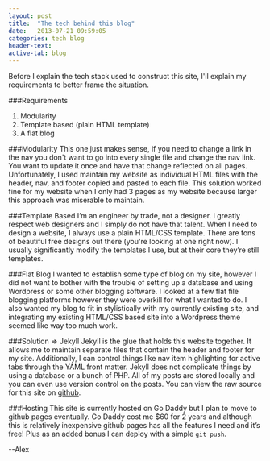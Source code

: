 ```yaml
---
layout: post
title:  "The tech behind this blog"
date:   2013-07-21 09:59:05
categories: tech blog
header-text:
active-tab: blog
---
```


Before I explain the tech stack used to construct this site, I'll explain my requirements to better frame the situation.

###Requirements
1. Modularity
2. Template based (plain HTML template)
3. A flat blog

###Modularity
This one just makes sense, if you need to change a link in the nav you don't want to go into every single file and change the nav link. You want to update it once and have that change reflected on all pages. Unfortunately, I used maintain my website as individual HTML files with the header, nav, and footer copied and pasted to each file. This solution worked fine for my website when I only had 3 pages as my website because larger this approach was miserable to maintain.

###Template Based
I’m an engineer by trade, not a designer. I greatly respect web designers and I simply do not have that talent. When I need to design a website, I always use a plain HTML/CSS template. There are tons of beautiful free designs out there (you're looking at one right now). I usually significantly modify the templates I use, but at their core they’re still templates.

###Flat Blog
I wanted to establish some type of blog on my site, however I did not want to bother with the trouble of setting up a database and using Wordpress or some other blogging software. I looked at a few flat file blogging platforms however they were overkill for what I wanted to do. I also wanted my blog to fit in stylistically with my currently existing site, and integrating my existing HTML/CSS based site into a Wordpress theme seemed like way too much work.

###Solution => Jekyll
Jekyll is the glue that holds this website together. It allows me to maintain separate files that contain the header and footer for my site. Additionally, I can control things like nav item highlighting for active tabs through the YAML front matter. Jekyll does not complicate things by using a database or a bunch of PHP. All of my posts are stored locally and you can even use version control on the posts. You can view the raw source for this site on [github](http://github.com/AlexVallejo/personal-site/).

###Hosting
This site is currently hosted on Go Daddy but I plan to move to github pages eventually. Go Daddy cost me $60 for 2 years and although this is relatively inexpensive github pages has all the features I need and it’s free! Plus as an added bonus I can deploy with a simple `git push`.

--Alex

